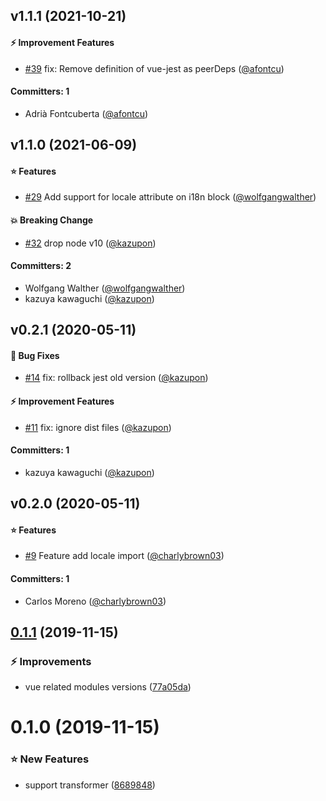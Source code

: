 
## v1.1.1 (2021-10-21)

#### :zap: Improvement Features
* [#39](https://github.com/intlify/vue-i18n-jest/pull/39) fix: Remove definition of vue-jest as peerDeps ([@afontcu](https://github.com/afontcu))

#### Committers: 1
- Adrià Fontcuberta ([@afontcu](https://github.com/afontcu))


## v1.1.0 (2021-06-09)

#### :star: Features
* [#29](https://github.com/intlify/vue-i18n-jest/pull/29) Add support for locale attribute on i18n block ([@wolfgangwalther](https://github.com/wolfgangwalther))

#### :boom: Breaking Change
* [#32](https://github.com/intlify/vue-i18n-jest/pull/32) drop node v10 ([@kazupon](https://github.com/kazupon))

#### Committers: 2
- Wolfgang Walther ([@wolfgangwalther](https://github.com/wolfgangwalther))
- kazuya kawaguchi ([@kazupon](https://github.com/kazupon))

## v0.2.1 (2020-05-11)

#### :bug: Bug Fixes
* [#14](https://github.com/kazupon/vue-i18n-jest/pull/14) fix: rollback jest old version ([@kazupon](https://github.com/kazupon))

#### :zap: Improvement Features
* [#11](https://github.com/kazupon/vue-i18n-jest/pull/11) fix: ignore dist files ([@kazupon](https://github.com/kazupon))

#### Committers: 1
- kazuya kawaguchi ([@kazupon](https://github.com/kazupon))


## v0.2.0 (2020-05-11)

#### :star: Features
* [#9](https://github.com/kazupon/vue-i18n-jest/pull/9) Feature add locale import ([@charlybrown03](https://github.com/charlybrown03))

#### Committers: 1
- Carlos Moreno ([@charlybrown03](https://github.com/charlybrown03))

<a name="0.1.1"></a>
## [0.1.1](https://github.com/kazupon/vue-i18n-jest/compare/v0.1.0...v0.1.1) (2019-11-15)


### :zap: Improvements

* vue related modules versions ([77a05da](https://github.com/kazupon/vue-i18n-jest/commit/77a05da))



<a name="0.1.0"></a>
# 0.1.0 (2019-11-15)


### :star: New Features

* support transformer ([8689848](https://github.com/kazupon/vue-i18n-jest/commit/8689848))



